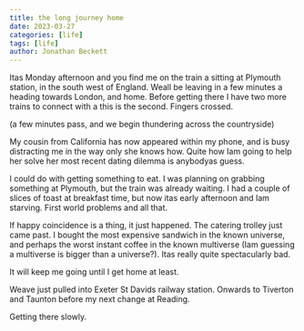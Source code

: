 ```yaml
---
title: the long journey home
date: 2023-03-27
categories: [life]
tags: [life]
author: Jonathan Beckett
---
```


Itas Monday afternoon and you find me on the train a sitting at Plymouth station, in the south west of England. Weall be leaving in a few minutes a heading towards London, and home. Before getting there I have two more trains to connect with a this is the second. Fingers crossed.

(a few minutes pass, and we begin thundering across the countryside)

My cousin from California has now appeared within my phone, and is busy distracting me in the way only she knows how. Quite how Iam going to help her solve her most recent dating dilemma is anybodyas guess.

I could do with getting something to eat. I was planning on grabbing something at Plymouth, but the train was already waiting. I had a couple of slices of toast at breakfast time, but now itas early afternoon and Iam starving. First world problems and all that.

If happy coincidence is a thing, it just happened. The catering trolley just came past. I bought the most expensive sandwich in the known universe, and perhaps the worst instant coffee in the known multiverse (Iam guessing a multiverse is bigger than a universe?). Itas really quite spectacularly bad.

It will keep me going until I get home at least.

Weave just pulled into Exeter St Davids railway station. Onwards to Tiverton and Taunton before my next change at Reading.

Getting there slowly.